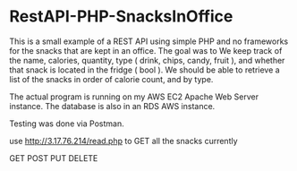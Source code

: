 # RestAPI-PHP-SnacksInOffice
 This is a small example of a REST API using simple PHP and no frameworks for the snacks that are kept in an office. The goal was to We keep track of the name, calories, quantity, type ( drink, chips, candy, fruit ), and whether that snack is located in the fridge ( bool ). We should be able to retrieve a list of the snacks in order of calorie count, and by type.
 
 The actual program is running on my AWS EC2 Apache Web Server instance. The database is also in an RDS AWS instance.

 Testing was done via Postman.

 use  http://3.17.76.214/read.php to GET all the snacks currently

 GET
 POST
 PUT
 DELETE 
